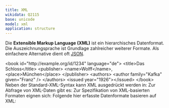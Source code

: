 ```yaml
---
title: XML
wikidata: Q2115
base: unicode
model: xml
application: structure
---
```


Die **Extensible Markup Language (XML)** ist ein hierarchisches Datenformat.
Die Auszeichnungsprache ist Grundlage zahlreicher weiterer Formate.  Als
einfachere Alternative dient oft [JSON](json).

<example highlight="xml">
&lt;book id="http://example.org/id/1234" language="de">
  &lt;title>Das Schloss&lt;/title>
  &lt;publisher>
    &lt;name>Wolff&lt;/name>, &lt;place>München&lt;/place>
  &lt;/publisher>
  &lt;authors>
    &lt;author family="Kafka" given="Franz" />
  &lt;/authors>
  &lt;issued year="1926">&lt;/issued>
&lt;/book>
</example>

<list-encodings model="xml" title="Serialisierungen">
Neben der Standard-XML-Syntax kann XML ausgedrückt werden in:
</list-encodings>

<list-formats over="xml" title="Abfragesprachen">
Zur Abfrage von XML-Daten gibt es:
</list-formats>

<list-formats for="xml" title="Schemasprachen">
Zur Spezifikation von XML-basierten Formaten eignen sich:
</list-formats>

<list-formats base="xml" title="Datenformate">
Folgende hier erfasste Datenformate basieren auf XML:
</list-formats>
